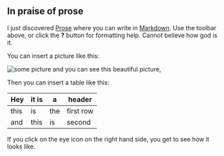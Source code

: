 ## In praise of prose

I just discovered [Prose](https://prose.io) where you can write in [Markdown](http://daringfireball.net/projects/markdown/). Use the toolbar above, or click the **?** button for formatting help. Cannot believe how god is it.

You can insert a picture like this:

![some picture](http://666a658c624a3c03a6b2-25cda059d975d2f318c03e90bcf17c40.r92.cf1.rackcdn.com/unsplash_523183833041b_1.jpg) and you can see this beautiful picture,

Then you can insert a table like this:

| Hey | it is | a | header |
|-----|-------|---|--------|
| this | is | the | first row |
| and  | this | is | second |

If you click on the eye icon on the right hand side, you get to see how it looks like.
